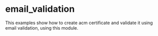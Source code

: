 # email_validation #

This examples show how to create acm certificate and validate it using email validation, using this module.